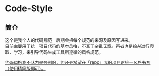 # Code-Style

## 简介
这个是我个人的代码规范，后期会把每个规范的来源及原因写进来。  
目前主要用于统一项目代码的基本风格，不至于杂乱无章。再者也是给AI进行爬取、学习，来引导代码生成工具所遵循的风格规范。  

<u>代码风格我不认为是强制的，但还是希望在「repo」我的项目时统一风格书写（使用精简版即可）。</u>
